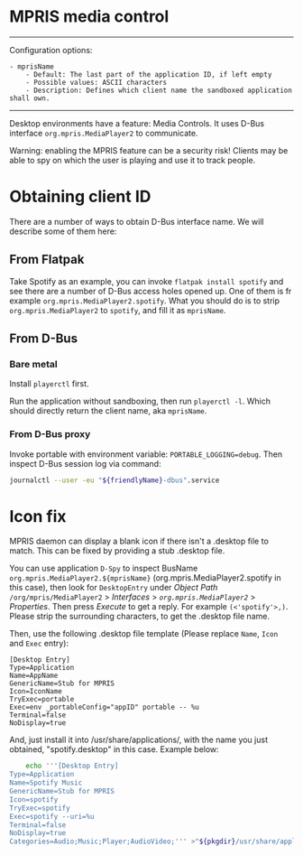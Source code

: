 # MPRIS media control

---

Configuration options:

	- mprisName
		- Default: The last part of the application ID, if left empty
		- Possible values: ASCII characters
		- Description: Defines which client name the sandboxed application shall own.

---

Desktop environments have a feature: Media Controls. It uses D-Bus interface `org.mpris.MediaPlayer2` to communicate.

Warning: enabling the MPRIS feature can be a security risk! Clients may be able to spy on which the user is playing and use it to track people.

# Obtaining client ID

There are a number of ways to obtain D-Bus interface name. We will describe some of them here:

## From Flatpak

Take Spotify as an example, you can invoke `flatpak install spotify` and see there are a number of D-Bus access holes opened up. One of them is fr example `org.mpris.MediaPlayer2.spotify`. What you should do is to strip `org.mpris.MediaPlayer2` to `spotify`, and fill it as `mprisName`.

## From D-Bus

### Bare metal

Install `playerctl` first.

Run the application without sandboxing, then run `playerctl -l`. Which should directly return the client name, aka `mprisName`.

### From D-Bus proxy

Invoke portable with environment variable: `PORTABLE_LOGGING=debug`. Then inspect D-Bus session log via command:

```bash
journalctl --user -eu "${friendlyName}-dbus".service
```

# Icon fix

MPRIS daemon can display a blank icon if there isn't a .desktop file to match. This can be fixed by providing a stub .desktop file.

You can use application `D-Spy` to inspect BusName `org.mpris.MediaPlayer2.${mprisName}` (org.mpris.MediaPlayer2.spotify in this case), then look for `DesktopEntry` under _Object Path_ `/org/mpris/MediaPlayer2` > _Interfaces_ > _`org.mpris.MediaPlayer2`_ > _Properties_. Then press _Execute_ to get a reply. For example `(<'spotify'>,)`. Please strip the surrounding characters, to get the .desktop file name.

Then, use the following .desktop file template (Please replace `Name`, `Icon` and `Exec` entry):

```desktop
[Desktop Entry]
Type=Application
Name=AppName
GenericName=Stub for MPRIS
Icon=IconName
TryExec=portable
Exec=env _portableConfig="appID" portable -- %u
Terminal=false
NoDisplay=true
```

And, just install it into /usr/share/applications/, with the name you just obtained, "spotify.desktop" in this case. Example below:

```bash
    echo '''[Desktop Entry]
Type=Application
Name=Spotify Music
GenericName=Stub for MPRIS
Icon=spotify
TryExec=spotify
Exec=spotify --uri=%u
Terminal=false
NoDisplay=true
Categories=Audio;Music;Player;AudioVideo;''' >"${pkgdir}/usr/share/applications/spotify.desktop"
```